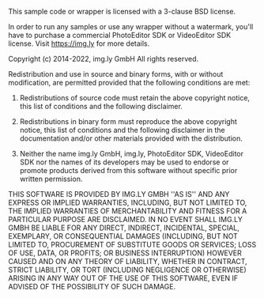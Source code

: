 This sample code or wrapper is licensed with a 3-clause BSD license.

In order to run any samples or use any wrapper without a watermark, 
you'll have to purchase a commercial PhotoEditor SDK or VideoEditor SDK 
license. Visit https://img.ly for more details.

Copyright (c) 2014-2022, img.ly GmbH
All rights reserved.

Redistribution and use in source and binary forms, with or without
modification, are permitted provided that the following conditions are met:

1. Redistributions of source code must retain the above copyright
   notice, this list of conditions and the following disclaimer.

2. Redistributions in binary form must reproduce the above copyright
   notice, this list of conditions and the following disclaimer in the
   documentation and/or other materials provided with the distribution.

3. Neither the name img.ly GmbH, img.ly, PhotoEditor SDK, VideoEditor SDK 
   nor the names of its developers may be used to endorse or promote products
   derived from this software without specific prior written permission.

THIS SOFTWARE IS PROVIDED BY IMG.LY GMBH ''AS IS'' AND ANY
EXPRESS OR IMPLIED WARRANTIES, INCLUDING, BUT NOT LIMITED TO, THE IMPLIED
WARRANTIES OF MERCHANTABILITY AND FITNESS FOR A PARTICULAR PURPOSE ARE
DISCLAIMED. IN NO EVENT SHALL IMG.LY GMBH BE LIABLE FOR ANY
DIRECT, INDIRECT, INCIDENTAL, SPECIAL, EXEMPLARY, OR CONSEQUENTIAL DAMAGES
(INCLUDING, BUT NOT LIMITED TO, PROCUREMENT OF SUBSTITUTE GOODS OR SERVICES;
LOSS OF USE, DATA, OR PROFITS; OR BUSINESS INTERRUPTION) HOWEVER CAUSED AND
ON ANY THEORY OF LIABILITY, WHETHER IN CONTRACT, STRICT LIABILITY, OR TORT
(INCLUDING NEGLIGENCE OR OTHERWISE) ARISING IN ANY WAY OUT OF THE USE OF THIS
SOFTWARE, EVEN IF ADVISED OF THE POSSIBILITY OF SUCH DAMAGE.

